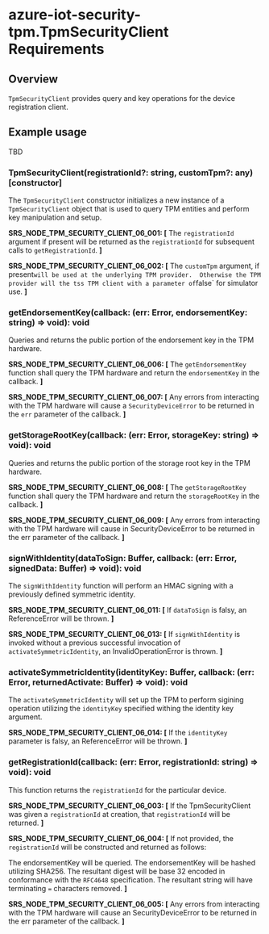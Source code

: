# azure-iot-security-tpm.TpmSecurityClient Requirements

## Overview
`TpmSecurityClient` provides query and key operations for the device registration client.

## Example usage
TBD

### TpmSecurityClient(registrationId?: string, customTpm?: any) [constructor]

The `TpmSecurityClient` constructor initializes a new instance of a `TpmSecurityClient` object that is used to query TPM entities and perform key manipulation and setup.

**SRS_NODE_TPM_SECURITY_CLIENT_06_001: [** The `registrationId` argument if present will be returned as the `registrationId` for subsequent calls to `getRegistrationId`. **]**

**SRS_NODE_TPM_SECURITY_CLIENT_06_002: [** The `customTpm` argument, if present` will be used at the underlying TPM provider.  Otherwise the TPM provider will the tss TPM client with a parameter of `false` for simulator use. **]**

### getEndorsementKey(callback: (err: Error, endorsementKey: string) => void): void

Queries and returns the public portion of the endorsement key in the TPM hardware.

**SRS_NODE_TPM_SECURITY_CLIENT_06_006: [** The `getEndorsementKey` function shall query the TPM hardware and return the `endorsementKey` in the callback. **]**

**SRS_NODE_TPM_SECURITY_CLIENT_06_007: [** Any errors from interacting with the TPM hardware will cause a `SecurityDeviceError` to be returned in the `err` parameter of the callback. **]**

### getStorageRootKey(callback: (err: Error, storageKey: string) => void): void

Queries and returns the public portion of the storage root key in the TPM hardware.

**SRS_NODE_TPM_SECURITY_CLIENT_06_008: [** The `getStorageRootKey` function shall query the TPM hardware and return the `storageRootKey` in the callback. **]**

**SRS_NODE_TPM_SECURITY_CLIENT_06_009: [** Any errors from interacting with the TPM hardware will cause in SecurityDeviceError to be returned in the err parameter of the callback. **]**

### signWithIdentity(dataToSign: Buffer, callback: (err: Error, signedData: Buffer) => void): void

The `signWithIdentity` function will perform an HMAC signing with a previously defined symmetric identity.

**SRS_NODE_TPM_SECURITY_CLIENT_06_011: [** If `dataToSign` is falsy, an ReferenceError will be thrown. **]**

**SRS_NODE_TPM_SECURITY_CLIENT_06_013: [** If `signWithIdentity` is invoked without a previous successful invocation of `activateSymmetricIdentity`, an InvalidOperationError is thrown. **]**

### activateSymmetricIdentity(identityKey: Buffer, callback: (err: Error, returnedActivate: Buffer) => void): void

The `activateSymmetricIdentity` will set up the TPM to perform sigining operation utilizing the `identityKey` specified withing the identity key argument.

**SRS_NODE_TPM_SECURITY_CLIENT_06_014: [** If the `identityKey` parameter is falsy, an ReferenceError will be thrown. **]**

### getRegistrationId(callback: (err: Error, registrationId: string) => void): void

This function returns the `registrationId` for the particular device.

**SRS_NODE_TPM_SECURITY_CLIENT_06_003: [** If the TpmSecurityClient was given a `registrationId` at creation, that `registrationId` will be returned. **]**

**SRS_NODE_TPM_SECURITY_CLIENT_06_004: [** If not provided, the `registrationId` will be constructed and returned as follows:

The endorsementKey will be queried.
The endorsementKey will be hashed utilizing SHA256.
The resultant digest will be base 32 encoded in conformance with the `RFC4648` specification.
The resultant string will have terminating `=` characters removed. **]**

**SRS_NODE_TPM_SECURITY_CLIENT_06_005: [** Any errors from interacting with the TPM hardware will cause an SecurityDeviceError to be returned in the err parameter of the callback. **]**